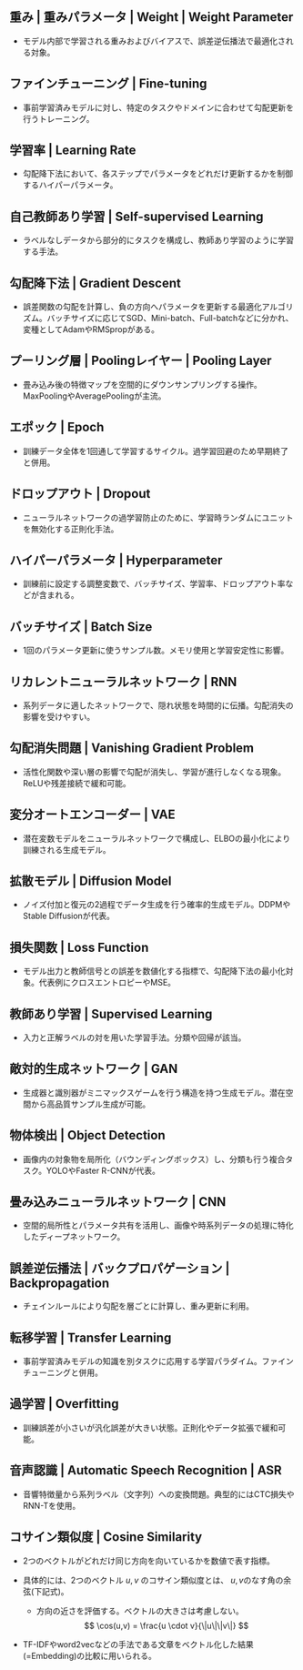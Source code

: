 <!-- 記事URL:https://github.com/takata150802/tech_glossary/blob/main/output/ai/deep-learning.md# -->

## 重み | 重みパラメータ | Weight | Weight Parameter
- モデル内部で学習される重みおよびバイアスで、誤差逆伝播法で最適化される対象。

## ファインチューニング | Fine-tuning
- 事前学習済みモデルに対し、特定のタスクやドメインに合わせて勾配更新を行うトレーニング。

## 学習率 | Learning Rate
- 勾配降下法において、各ステップでパラメータをどれだけ更新するかを制御するハイパーパラメータ。

## 自己教師あり学習 | Self-supervised Learning
- ラベルなしデータから部分的にタスクを構成し、教師あり学習のように学習する手法。

## 勾配降下法 | Gradient Descent
- 誤差関数の勾配を計算し、負の方向へパラメータを更新する最適化アルゴリズム。バッチサイズに応じてSGD、Mini-batch、Full-batchなどに分かれ、変種としてAdamやRMSpropがある。

## プーリング層 | Poolingレイヤー | Pooling Layer
- 畳み込み後の特徴マップを空間的にダウンサンプリングする操作。MaxPoolingやAveragePoolingが主流。

## エポック | Epoch
- 訓練データ全体を1回通して学習するサイクル。過学習回避のため早期終了と併用。

## ドロップアウト | Dropout
- ニューラルネットワークの過学習防止のために、学習時ランダムにユニットを無効化する正則化手法。

## ハイパーパラメータ | Hyperparameter
- 訓練前に設定する調整変数で、バッチサイズ、学習率、ドロップアウト率などが含まれる。

## バッチサイズ | Batch Size
- 1回のパラメータ更新に使うサンプル数。メモリ使用と学習安定性に影響。

## リカレントニューラルネットワーク | RNN
- 系列データに適したネットワークで、隠れ状態を時間的に伝播。勾配消失の影響を受けやすい。

## 勾配消失問題 | Vanishing Gradient Problem
- 活性化関数や深い層の影響で勾配が消失し、学習が進行しなくなる現象。ReLUや残差接続で緩和可能。

## 変分オートエンコーダー | VAE
- 潜在変数モデルをニューラルネットワークで構成し、ELBOの最小化により訓練される生成モデル。

## 拡散モデル | Diffusion Model
- ノイズ付加と復元の2過程でデータ生成を行う確率的生成モデル。DDPMやStable Diffusionが代表。

## 損失関数 | Loss Function
- モデル出力と教師信号との誤差を数値化する指標で、勾配降下法の最小化対象。代表例にクロスエントロピーやMSE。

## 教師あり学習 | Supervised Learning
- 入力と正解ラベルの対を用いた学習手法。分類や回帰が該当。

## 敵対的生成ネットワーク | GAN
- 生成器と識別器がミニマックスゲームを行う構造を持つ生成モデル。潜在空間から高品質サンプル生成が可能。

## 物体検出 | Object Detection
- 画像内の対象物を局所化（バウンディングボックス）し、分類も行う複合タスク。YOLOやFaster R-CNNが代表。

## 畳み込みニューラルネットワーク | CNN
- 空間的局所性とパラメータ共有を活用し、画像や時系列データの処理に特化したディープネットワーク。

## 誤差逆伝播法 | バックプロパゲーション | Backpropagation
- チェインルールにより勾配を層ごとに計算し、重み更新に利用。

## 転移学習 | Transfer Learning
- 事前学習済みモデルの知識を別タスクに応用する学習パラダイム。ファインチューニングと併用。

## 過学習 | Overfitting
- 訓練誤差が小さいが汎化誤差が大きい状態。正則化やデータ拡張で緩和可能。

## 音声認識 | Automatic Speech Recognition | ASR
- 音響特徴量から系列ラベル（文字列）への変換問題。典型的にはCTC損失やRNN-Tを使用。

## コサイン類似度 | Cosine Similarity
- 2つのベクトルがどれだけ同じ方向を向いているかを数値で表す指標。
- 具体的には、2つのベクトル $u, v$ のコサイン類似度とは、 $u, v$のなす角の余弦(下記式)。
  - 方向の近さを評価する。ベクトルの大きさは考慮しない。
  $$
  \cos(u,v) = \frac{u \cdot v}{\|u\|\|v\|}
  $$

- TF-IDFやword2vecなどの手法である文章をベクトル化した結果(=Embedding)の比較に用いられる。
